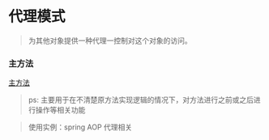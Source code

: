 # 代理模式
> 为其他对象提供一种代理一控制对这个对象的访问。


### 主方法
[主方法](./code/Main.java)

> ps: 主要用于在不清楚原方法实现逻辑的情况下，对方法进行之前或之后进行操作等相关功能

> 使用实例：spring AOP 代理相关
